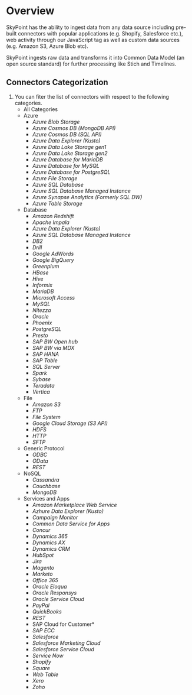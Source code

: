 # Overview

SkyPoint has the ability to ingest data from any data source including pre-built connectors with popular applications (e.g. Shopify, Salesforce etc.), web activity through our JavaScript tag as well as custom data sources (e.g. Amazon S3, Azure Blob etc). 

SkyPoint ingests raw data and transforms it into Common Data Model (an open source standard) for further processing like Stich and Timelines. 

## Connectors Categorization
1. You can fiter the list of connectors with respect to the following categories.
      - All Categories
      - Azure
        - *Azure Blob Storage*
        - *Azure Cosmos DB (MongoDB API)*
        - *Azure Cosmos DB (SQL API)*
        - *Azure Data Explorer (Kusto)*
        - *Azure Data Lake Storage gen1*
        - *Azure Data Lake Storage gen2*
        - *Azure Database for MariaDB*
        - *Azure Database for MySQL*
        - *Azure Database for PostgreSQL*
        - *Azure File Storage*
        - *Azure SQL Database*
        - *Azure SQL Database Managed Instance*
        - *Azure Synapse Analytics (Formerly SQL DW)*
        - *Azure Table Storage*
      - Database
        - *Amazon Redshift*
        - *Apache Impala*
        - *Azure Data Explorer (Kusto)*
        - *Azure SQL Database Managed Instance*
        - *DB2*
        - *Drill*
        - *Google AdWords*
        - *Google BigQuery*
        - *Greenplum*
        - *HBase*
        - *Hive*
        - *Informix*
        - *MariaDB*
        - *Microsoft Access*
        - *MySQL*
        - *Nitezza*
        - *Oracle*
        - *Phoenix*
        - *PostgreSQL*
        - *Presto*
        - *SAP BW Open hub*
        - *SAP BW via MDX*
        - *SAP HANA*
        - *SAP Table*
        - *SQL Server*
        - *Spark*
        - *Sybase*
        - *Teradata*
        - *Vertica*
      - File
        - *Amazon S3*
        - *FTP*
        - *File System*
        - *Google Cloud Storage (S3 API)*
        - *HDFS*
        - *HTTP*
        - *SFTP*
      - Generic Protocol
        - *ODBC*
        - *OData*
        - *REST*
      - NoSQL
        - *Cassandra*
        - *Couchbase*
        - *MongoDB*
      - Services and Apps
        - *Amazon Marketplace Web Service*
        - *Azhure Data Explorer (Kusto)*
        - *Campaign Monitor*
        - *Common Data Service for Apps*
        - *Concur*
        - *Dynamics 365*
        - *Dynamics AX*
        - *Dynamics CRM*
        - *HubSpot*
        - *Jira*
        - *Magento*
        - *Marketo*
        - *Office 365*
        - *Oracle Eloqua*
        - *Oracle Responsys*
        - *Oracle Service Cloud*
        - *PayPal*
        - *QuickBooks*
        - *REST*
        - SAP Cloud for Customer*
        - *SAP ECC*
        - *Salesforce*
        - *Salesforce Marketing Cloud*
        - *Salesforce Service Cloud*
        - *Service Now*
        - *Shopify*
        - *Square*
        - *Web Table*
        - *Xero*
        - *Zoho*
